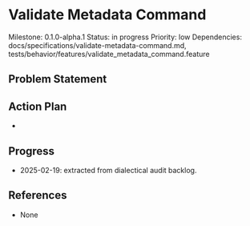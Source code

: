 # Validate Metadata Command
Milestone: 0.1.0-alpha.1
Status: in progress
Priority: low
Dependencies: docs/specifications/validate-metadata-command.md, tests/behavior/features/validate_metadata_command.feature

## Problem Statement
<description>


## Action Plan
- <tasks>

## Progress
- 2025-02-19: extracted from dialectical audit backlog.

## References
- None
